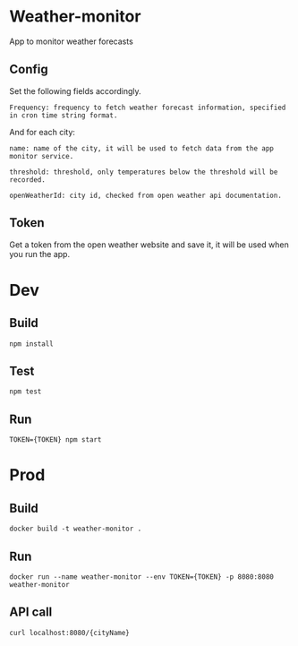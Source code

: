 # Weather-monitor
App to monitor weather forecasts

## Config
Set the following fields accordingly.

```
Frequency: frequency to fetch weather forecast information, specified in cron time string format.
```

And for each city:
```
name: name of the city, it will be used to fetch data from the app monitor service.
```

```
threshold: threshold, only temperatures below the threshold will be recorded.
```

```
openWeatherId: city id, checked from open weather api documentation.
```

## Token
Get a token from the open weather website and save it, it will be used when you run the app.

# Dev

## Build
```
npm install
```
## Test
```
npm test
```
## Run
```
TOKEN={TOKEN} npm start
```

# Prod

## Build
```
docker build -t weather-monitor .
```

## Run
```
docker run --name weather-monitor --env TOKEN={TOKEN} -p 8080:8080 weather-monitor
```

## API call
```
curl localhost:8080/{cityName}
```